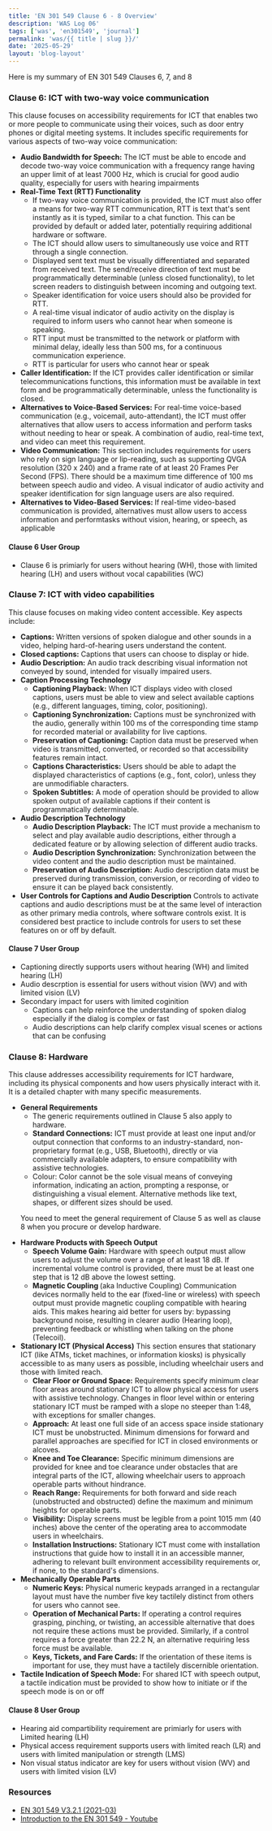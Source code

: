 ```yaml
---
title: 'EN 301 549 Clause 6 - 8 Overview'
description: 'WAS Log 06'
tags: ['was', 'en301549', 'journal']
permalink: 'was/{{ title | slug }}/'
date: '2025-05-29'
layout: 'blog-layout'
---
```


<div class="blog">

  <p>Here is my summary of EN 301 549 Clauses 6, 7, and 8</p>

  <h3>Clause 6: ICT with two-way voice communication</h3>
  <p>This clause focuses on accessibility requirements for ICT that enables two or more people to communicate using
    their voices, such as door entry phones or digital meeting systems. It includes specific requirements for various
    aspects of two-way voice communication:</p>
  <ul>
    <li><strong>Audio Bandwidth for Speech:</strong> The ICT must be able to encode and decode two-way voice
      communication with a frequency range having an upper limit of at least 7000 Hz, which is crucial for good audio
      quality, especially for users with hearing impairments</li>
    <li><strong>Real-Time Text (RTT) Functionality</strong>
      <ul>
        <li>If two-way voice communication is provided, the ICT must also offer a means for two-way RTT communication,
          RTT is text that's sent instantly as it is typed, similar to a chat function.
          This can be provided by default or added later, potentially requiring additional hardware or software.</li>
        <li>The ICT should allow users to simultaneously use voice and RTT through a single connection.</li>
        <li>Displayed sent text must be visually differentiated and separated from received text. The send/receive
          direction of text must be programmatically determinable (unless closed functionality), to let screen readers
          to distinguish between incoming and outgoing text.</li>
        <li>Speaker identification for voice users should also be provided for RTT.</li>
        <li>A real-time visual indicator of audio activity on the display is required to inform users who cannot hear
          when someone is speaking.</li>
        <li>RTT input must be transmitted to the network or platform with minimal delay, ideally less than 500 ms, for a
          continuous communication experience.</li>
        <li>RTT is particular for users who cannot hear or speak</li>
      </ul>
    </li>
    <li><strong>Caller Identification:</strong> If the ICT provides caller identification or similar telecommunications
      functions, this information must be available in text form and be programmatically determinable, unless the
      functionality is closed.</li>
    <li><strong>Alternatives to Voice-Based Services:</strong> For real-time voice-based communication (e.g., voicemail,
      auto-attendant), the ICT must offer alternatives that allow users to access information and perform tasks without
      needing to hear or speak. A combination of audio, real-time text, and video can meet this requirement.</li>
    <li><strong>Video Communication:</strong> This section includes requirements for users who rely on sign language or
      lip-reading, such as supporting QVGA resolution (320 x 240) and a frame rate of at least 20 Frames Per Second
      (FPS). There should be a maximum time difference of 100 ms between speech audio and video. A visual indicator of
      audio activity and speaker identification for sign language users are also required.</li>
    <li><strong>Alternatives to Video-Based Services: </strong> If real-time video-based communication is provided,
      alternatives must allow users to access information and performtasks without vision, hearing, or speech, as
      applicable</li>
  </ul>
  <h4>Clause 6 User Group</h4>
  <ul>
    <li>Clause 6 is primiarly for users without hearing (WH), those with limited hearing (LH) and users without vocal
      capabilities (WC)</li>
  </ul>

  <h3>Clause 7: ICT with video capabilities</h3>
  <p>This clause focuses on making video content accessible. Key aspects include:</p>
  <ul>
    <li><strong>Captions:</strong> Written versions of spoken dialogue and other sounds in a video, helping
      hard-of-hearing users understand the
      content.</li>
    <li><strong>Closed captions:</strong> Captions that users can choose to display or hide.</li>
    <li><strong>Audio Description:</strong> An audio track describing visual information not conveyed by sound, intended
      for visually impaired users.</li>
    <li><strong>Caption Processing Technology</strong>
      <ul>
        <li><strong>Captioning Playback:</strong> When ICT displays video with closed captions, users must be able to
          view and select available captions (e.g., different languages, timing, color, positioning).</li>
        <li><strong>Captioning Synchronization:</strong> Captions must be synchronized with the audio, generally within
          100 ms of the corresponding time stamp for recorded material or availability for live captions.</li>
        <li><strong>Preservation of Captioning:</strong> Caption data must be preserved when video is transmitted,
          converted, or recorded so that accessibility features remain intact.</li>
        <li><strong>Captions Characteristics:</strong> Users should be able to adapt the displayed characteristics of
          captions (e.g., font, color), unless they are unmodifiable characters.</li>
        <li><strong>Spoken Subtitles:</strong> A mode of operation should be provided to allow spoken output of
          available captions if their content is programmatically determinable.</li>
      </ul>
    </li>
    <li><strong>Audio Description Technology</strong>
      <ul>
        <li><strong>Audio Description Playback:</strong> The ICT must provide a mechanism to select and play available
          audio descriptions, either through a dedicated feature or by allowing selection of different audio tracks.
        </li>
        <li><strong>Audio Description Synchronization:</strong> Synchronization between the video content and the audio
          description must be maintained.</li>
        <li><strong>Preservation of Audio Description:</strong> Audio description data must be preserved during
          transmission, conversion, or recording of video to ensure it can be played back consistently.</li>
      </ul>
    </li>
    <li><strong>User Controls for Captions and Audio Description</strong> Controls to activate captions and audio
      descriptions must be at the same level of interaction as other primary media controls, where software controls
      exist. It is considered best practice to include controls for users to set these features on or off by default.
    </li>
  </ul>

  <h4>Clause 7 User Group</h4>
  <ul>
    <li>Captioning directly supports users without hearing (WH) and limited hearing (LH)</li>
    <li>Audio descrption is essential for users without vision (WV) and with limited vision (LV)</li>
    <li>Secondary impact for users with limited coginition
      <ul>
        <li>Captions can help reinforce the understanding of spoken dialog especially if the dialog is complex or fast
        </li>
        <li>Audio descriptions can help clarify complex visual scenes or actions that can be confusing</li>
      </ul>
    </li>
  </ul>

  <h3>Clause 8: Hardware</h3>
  <p>This clause addresses accessibility requirements for ICT hardware, including its physical components and how users
    physically interact with it. It is a detailed chapter with many specific measurements.</p>

  <ul>
    <li><strong>General Requirements</strong>
      <ul>
        <li>The generic requirements outlined in Clause 5 also apply to hardware.</li>
        <li><strong>Standard Connections:</strong> ICT must provide at least one input and/or output connection that
          conforms to an industry-standard, non-proprietary format (e.g., USB, Bluetooth), directly or via commercially
          available adapters, to ensure compatibility with assistive technologies.</li>
        <li>Colour: Color cannot be the sole visual means of conveying information, indicating an action, prompting a
          response, or distinguishing a visual element. Alternative methods like text, shapes, or different sizes should
          be used.
        </li>
      </ul>
      <p class="note my-5">You need to meet the general requirement of Clause 5 as well as clause 8 when you procure or
        develop hardware.</p>
    </li>
    <li><strong>Hardware Products with Speech Output</strong>
      <ul>
        <li><strong>Speech Volume Gain:</strong> Hardware with speech output must allow users to adjust the volume over
          a range of at least 18 dB. If incremental volume control is provided, there must be at least one step that is
          12 dB above the lowest setting.</li>
        <li><strong>Magnetic Coupling </strong> (aka Inductive Coupling) Communication devices normally held to the ear
          (fixed-line or wireless) with speech output must provide magnetic coupling compatible with hearing aids. This
          makes hearing aid better for users by: bypassing background noise, resulting in clearer audio (Hearing loop),
          preventing feedback or whistling when talking on the phone (Telecoil).
        </li>
      </ul>
    </li>
    <li><strong>Stationary ICT (Physical Access)</strong> This section ensures that stationary ICT (like ATMs, ticket
      machines, or information kiosks) is physically accessible to as many users as possible, including wheelchair users
      and those with limited reach.
      <ul>
        <li><strong>Clear Floor or Ground Space:</strong> Requirements specify minimum clear floor areas around
          stationary ICT to allow physical access for users with assistive technology. Changes in floor level within or
          entering stationary ICT must be ramped with a slope no steeper than 1:48, with exceptions for smaller changes.
        </li>
        <li><strong>Approach:</strong> At least one full side of an access space inside stationary ICT must be
          unobstructed. Minimum dimensions for forward and parallel approaches are specified for ICT in closed
          environments or alcoves.</li>
        <li><strong>Knee and Toe Clearance:</strong> Specific minimum dimensions are provided for knee and toe clearance
          under obstacles that are integral parts of the ICT, allowing wheelchair users to approach operable parts
          without hindrance.</li>
        <li><strong>Reach Range:</strong> Requirements for both forward and side reach (unobstructed and obstructed)
          define the maximum and minimum heights for operable parts.</li>
        <li><strong>Visibility:</strong> Display screens must be legible from a point 1015 mm (40 inches) above the
          center of the operating area to accommodate users in wheelchairs.</li>
        <li><strong>Installation Instructions:</strong> Stationary ICT must come with installation instructions that
          guide how to install it in an accessible manner, adhering to relevant built environment accessibility
          requirements or, if none, to the standard's dimensions.
        </li>
      </ul>
    </li>
    <li><strong>Mechanically Operable Parts</strong>
      <ul>
        <li><strong>Numeric Keys:</strong> Physical numeric keypads arranged in a rectangular layout must have the
          number five key tactilely distinct from others for users who cannot see.</li>
        <li><strong>Operation of Mechanical Parts:</strong> If operating a control requires grasping, pinching, or
          twisting, an accessible alternative that does not require these actions must be provided. Similarly, if a
          control requires a force greater than 22.2 N, an alternative requiring less force must be available.</li>
        <li><strong>Keys, Tickets, and Fare Cards:</strong> If the orientation of these items is important for use, they
          must have a tactilely discernible orientation.</li>
      </ul>
    </li>
    <li><strong>Tactile Indication of Speech Mode:</strong> For shared ICT with speech output, a tactile indication must
      be provided to show how to initiate or if the speech mode is on or off</li>
  </ul>
  <h4>Clause 8 User Group</h4>
  <ul>
    <li>Hearing aid compartibility requirement are primiarly for users with Limited hearing (LH)</li>
    <li>Physical access requirement supports users with limited reach (LR) and users with limited manipulation or
      strength (LMS)</li>
    <li>Non visual status indicator are key for users without vision (WV) and users with limited vision (LV)</li>
  </ul>

   <h3>Resources</h3>
  <ul>
    <li><a href="https://www.etsi.org/deliver/etsi_en/301500_301599/301549/03.02.01_60/en_301549v030201p.pdf"
        target="_blank" rel="noopener noreferrer">EN 301 549 V3.2.1 (2021-03)</a></li>
    <li><a href="https://youtube.com/playlist?list=PLfCFZkKjngqrnEaIymHKvsym025w0cOF3&si=z6tpXFb0ZqTwHneD"
        target="_blank" rel="noopener noreferrer">Introduction to the EN 301 549 - Youtube</a></li>
  </ul>

</div>

